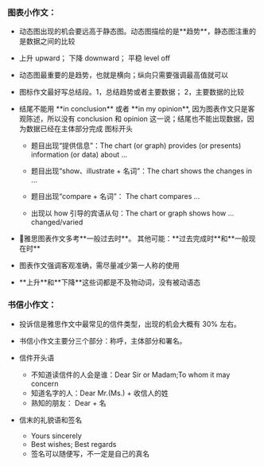 ### 图表小作文：

* 动态图出现的机会要远高于静态图。动态图描绘的是\*\*趋势\*\*，静态图注重的是数据之间的比较
* 上升 upward； 下降 downward； 平稳 level off
* 动态图最重要的是趋势，也就是横向；纵向只需要强调最高值就可以
* 图标作文最好写总结段。1，总结趋势或者主要数据； 2，主要数据的比较
* 结尾不能用 \*\*in conclusion\*\* 或者 \*\*in my opinion\*\*, 因为图表作文只是客观陈述，所以没有 conclusion 和 opinion 这一说；结尾也不能出现数据，因为数据已经在主体部分完成
  图标开头

  * 题目出现“提供信息”：The chart \(or graph\) provides \(or presents\) information \(or data\) about ...

  * 题目出现“show、illustrate + 名词”：The chart shows the changes in ...

  * 题目出现“compare + 名词”： The chart compares ...

  * 出现以 how 引导的宾语从句：The chart or graph shows how ... changed\/varied



* 雅思图表作文多考\*\*一般过去时\*\*。 其他可能：\*\*过去完成时\*\*和\*\*一般现在时\*\*
* 图表作文强调客观准确，需尽量减少第一人称的使用
* \*\*上升\*\*和\*\*下降\*\*这些词都是不及物动词，没有被动语态

### 书信小作文：

* 投诉信是雅思作文中最常见的信件类型，出现的机会大概有 30% 左右。
* 书信小作文主要分三个部分：称呼，主体部分和署名。
* 信件开头语

  * 不知道读信件的人会是谁：Dear Sir or Madam;To whom it may concern
  * 知道名字的人：Dear Mr.\(Ms.\) + 收信人的姓
  * 熟知的朋友： Dear + 名

* 信末的礼貌语和签名

  * Yours sincerely
  * Best wishes; Best regards
  * 签名可以随便写，不一定是自己的真名


